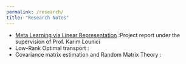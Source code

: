 ```yaml
---
permalink: /research/
title: "Research Notes"
---
```


- [Meta Learning via Linear Representation](https://github.com/fegounna/yessin-moakher/files/meta_learning.pdf) :Project report under the supervision of Prof. Karim Lounici
- Low-Rank Optimal transport : 
- Covariance matrix estimation and Random Matrix Theory : 



